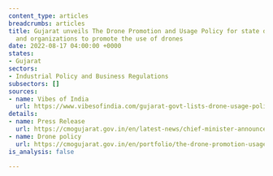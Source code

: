 ```yaml
---
content_type: articles
breadcrumbs: articles
title: Gujarat unveils The Drone Promotion and Usage Policy for state departments
  and organizations to promote the use of drones
date: 2022-08-17 04:00:00 +0000
states:
- Gujarat
sectors:
- Industrial Policy and Business Regulations
subsectors: []
sources:
- name: Vibes of India
  url: https://www.vibesofindia.com/gujarat-govt-lists-drone-usage-policy-aims-to-create-25000-jobs/
details:
- name: Press Release
  url: https://cmogujarat.gov.in/en/latest-news/chief-minister-announces-the-drone-promotion-and-usage-policy/
- name: Drone policy
  url: https://cmogujarat.gov.in/en/portfolio/the-drone-promotion-usage-policy/
is_analysis: false

---
```

